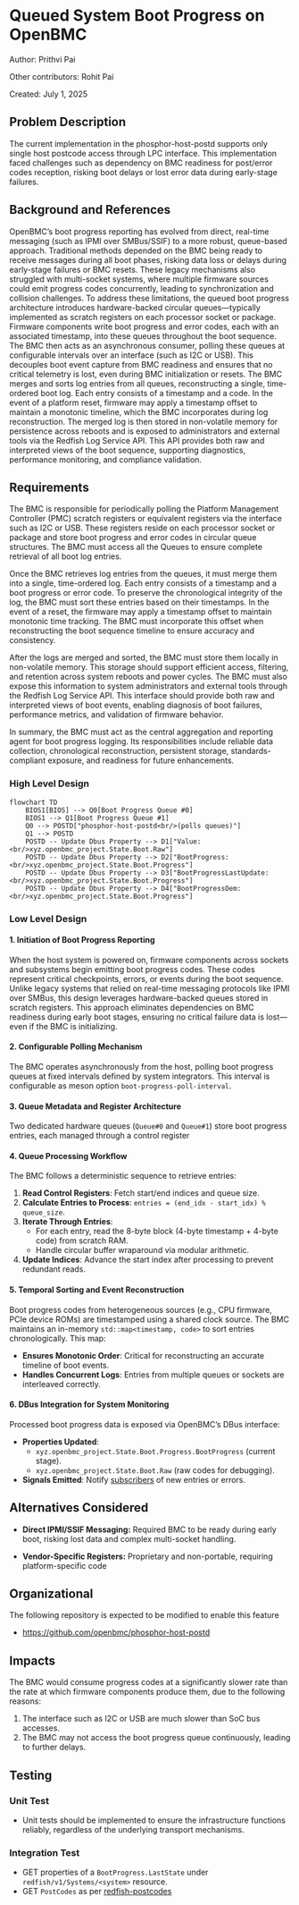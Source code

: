 # Queued System Boot Progress on OpenBMC

Author: Prithvi Pai

Other contributors: Rohit Pai

Created: July 1, 2025

## Problem Description

The current implementation in the phosphor-host-postd supports only single host
postcode access through LPC interface. This implementation faced challenges such
as dependency on BMC readiness for post/error codes reception, risking boot
delays or lost error data during early-stage failures.

## Background and References

OpenBMC’s boot progress reporting has evolved from direct, real-time messaging
(such as IPMI over SMBus/SSIF) to a more robust, queue-based approach. Traditional
methods depended on the BMC being ready to receive messages during all boot phases,
risking data loss or delays during early-stage failures or BMC resets. These legacy
mechanisms also struggled with multi-socket systems, where multiple firmware sources
could emit progress codes concurrently, leading to synchronization and collision
challenges.
To address these limitations, the queued boot progress architecture introduces hardware-backed circular queues—typically implemented as scratch registers on each processor socket or package. Firmware components write boot progress and error codes, each with an associated timestamp, into these queues throughout the boot sequence. The BMC then acts as an asynchronous consumer, polling these queues at configurable intervals over an interface (such as I2C or USB). This decouples boot event capture from BMC readiness and ensures that no critical telemetry is lost, even during BMC initialization or resets.
The BMC merges and sorts log entries from all queues, reconstructing a single, time-ordered boot log. Each entry consists of a timestamp and a code. In the event of a platform reset, firmware may apply a timestamp offset to maintain a monotonic timeline, which the BMC incorporates during log reconstruction. The merged log is then stored in non-volatile memory for persistence across reboots and is exposed to administrators and external tools via the Redfish Log Service API. This API provides both raw and interpreted views of the boot sequence, supporting diagnostics, performance monitoring, and compliance validation.

## Requirements

The BMC is responsible for periodically polling the Platform Management
Controller (PMC) scratch registers or equivalent registers via the interface
such as I2C or USB. These registers reside on each processor socket or
package and store boot progress and error codes in circular queue
structures. The BMC must access all the Queues to ensure complete
retrieval of all boot log entries.

Once the BMC retrieves log entries from the queues, it must merge them
into a single, time-ordered log. Each entry consists of a
timestamp and a boot progress or error code. To preserve the
chronological integrity of the log, the BMC must sort these entries
based on their timestamps. In the event of a reset, the firmware may
apply a timestamp offset to maintain monotonic time tracking. The BMC
must incorporate this offset when reconstructing the boot sequence
timeline to ensure accuracy and consistency.

After the logs are merged and sorted, the BMC must store them locally in
non-volatile memory. This storage should support efficient access,
filtering, and retention across system reboots and power cycles. The BMC
must also expose this information to system administrators and external
tools through the Redfish Log Service API. This interface should provide
both raw and interpreted views of boot events, enabling diagnosis of
boot failures, performance metrics, and validation of firmware behavior.

In summary, the BMC must act as the central aggregation and reporting
agent for boot progress logging. Its responsibilities include reliable
data collection, chronological reconstruction, persistent storage,
standards-compliant exposure, and readiness for future enhancements.

### High Level Design

```mermaid
flowchart TD
    BIOS1[BIOS] --> Q0[Boot Progress Queue #0]
    BIOS1 --> Q1[Boot Progress Queue #1]
    Q0 --> POSTD["phosphor-host-postd<br/>(polls queues)"]
    Q1 --> POSTD
    POSTD -- Update Dbus Property --> D1["Value:<br/>xyz.openbmc_project.State.Boot.Raw"]
    POSTD -- Update Dbus Property --> D2["BootProgress:<br/>xyz.openbmc_project.State.Boot.Progress"]
    POSTD -- Update Dbus Property --> D3["BootProgressLastUpdate:<br/>xyz.openbmc_project.State.Boot.Progress"]
    POSTD -- Update Dbus Property --> D4["BootProgressOem:<br/>xyz.openbmc_project.State.Boot.Progress"]
```

### Low Level Design

#### 1. Initiation of Boot Progress Reporting

When the host system is powered on, firmware components across sockets
and subsystems begin emitting boot progress codes. These codes
represent critical checkpoints, errors, or events during the boot
sequence. Unlike legacy systems that relied on real-time messaging
protocols like IPMI over SMBus, this design leverages hardware-backed
queues stored in scratch registers. This approach eliminates
dependencies on BMC readiness during early boot stages, ensuring no
critical failure data is lost—even if the BMC is initializing.

#### 2. Configurable Polling Mechanism

The BMC operates asynchronously from the host, polling boot progress
queues at fixed intervals defined by system integrators. This interval
is configurable as meson option `boot-progress-poll-interval`.

#### 3. Queue Metadata and Register Architecture

Two dedicated hardware queues (`Queue#0` and `Queue#1`) store boot
progress entries, each managed through a control register

#### 4. Queue Processing Workflow

The BMC follows a deterministic sequence to retrieve entries:
1. **Read Control Registers**: Fetch start/end indices and queue size.
2. **Calculate Entries to Process**:
   `entries = (end_idx - start_idx) % queue_size`.
3. **Iterate Through Entries**:
   - For each entry, read the 8-byte block (4-byte timestamp + 4-byte
     code) from scratch RAM.
   - Handle circular buffer wraparound via modular arithmetic.
4. **Update Indices**: Advance the start index after processing to
   prevent redundant reads.

#### 5. Temporal Sorting and Event Reconstruction

Boot progress codes from heterogeneous sources (e.g., CPU firmware,
PCIe device ROMs) are timestamped using a shared clock source.
The BMC maintains an in-memory
`std::map<timestamp, code>` to sort entries chronologically. This map:
- **Ensures Monotonic Order**: Critical for reconstructing an
  accurate timeline of boot events.
- **Handles Concurrent Logs**: Entries from multiple queues or
  sockets are interleaved correctly.

#### 6. DBus Integration for System Monitoring

Processed boot progress data is exposed via OpenBMC’s DBus interface:
- **Properties Updated**:
  - `xyz.openbmc_project.State.Boot.Progress.BootProgress` (current
    stage).
  - `xyz.openbmc_project.State.Boot.Raw` (raw codes for debugging).
- **Signals Emitted**: Notify [subscribers](https://github.com/openbmc/phosphor-post-code-manager/tree/master) of new entries or errors.

## Alternatives Considered

- **Direct IPMI/SSIF Messaging:**
  Required BMC to be ready during early boot, risking lost data and
  complex multi-socket handling.

- **Vendor-Specific Registers:**
  Proprietary and non-portable, requiring platform-specific code

## Organizational

The following repository is expected to be modified to enable this
feature
  - https://github.com/openbmc/phosphor-host-postd

## Impacts

The BMC would consume progress codes at a significantly slower rate
   than the rate at which firmware components produce them, due to the
   following reasons:
   1. The interface such as I2C or USB are much slower than SoC bus
      accesses.
   2. The BMC may not access the boot progress queue continuously,
      leading to further delays.

## Testing

### Unit Test

- Unit tests should be implemented to ensure the infrastructure functions
  reliably, regardless of the underlying transport mechanisms.

### Integration Test

- GET properties of a `BootProgress.LastState` under `redfish/v1/Systems/<system>`
  resource.
- GET `PostCodes` as per [redfish-postcodes](https://github.com/openbmc/docs/blob/master/designs/redfish-postcodes.md)
